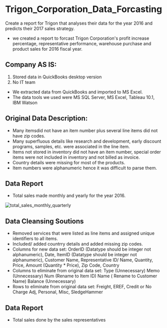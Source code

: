 # Trigon_Corporation_Data_Forcasting
Create a report for Trigon that analyses their data for the year 2016 and predicts their 2017 sales strategy.

- we created a report to forcast Trigon Corporation's profit increase percentage, representative performance, warehouse purchase and product sales for 2016 fiscal year.

## Company AS IS:
1. Stored data in QuickBooks desktop version
2. No IT team

- We extracted data from QuickBooks and imported to MS Excel.
- The data tools we used were MS SQL Server, MS Excel, Tableau 10.1, IBM Watson

## Original Data Description:
- Many itemsdid not have an item number plus several line items did not have zip codes.
- Many superfluous details like research and development, early discount programs, samples, etc. were associated in the line item.
- Items not stored in inventory did not have an item number, special order items were not included in inventory and not billed as invoice.
- Country details were missing for most of the products.
- Item numbers were alphanumeric hence it was difficult to parse them.
## Data Report
- Total sales made monthly and yearly for the year 2016.

![total_sales_monthly_quarterly](https://cloud.githubusercontent.com/assets/24817774/22900721/5b751484-f1fd-11e6-890d-90a4f5d25090.PNG)

## Data Cleansing Soutions
- Removed services that were listed as line items and assigned unique identifiers to all items.
- Included/ added countrry details and added missing zip codes.
- Columns for new data set: 
OrderID (Datatype should be integer not alphanumeric), Date, ItemID (Datatype should be integer not alphanumeric), Customer Name, Representative ID/ Name, Quantity, Price, Amount (Quantity * Price), Zip Code, Country
- Columns to eliminate from original data set:
Type (Unnecessary)
Memo (Unnecessary)
Num (Rename to Item ID)
Name ( Rename to Customer Name)
Balance (Unnecessary)
- Rows to eliminate from original data set:
Freight, EREF, Credit or No Charge Adj, Personal, Misc, SledgeHammer

## Data Report
- Total sales done by the sales representatives
